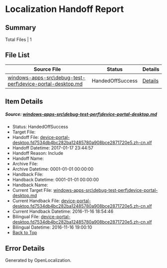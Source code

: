 # <a name='report-top'></a> Localization Handoff Report

## Summary
 Total Files | 1

## File List
 Source File | Status | Details 
 ----------- | ------ | ------- 
 [windows-apps-src\debug-test-perf\device-portal-desktop.md](https://cpubwin.visualstudio.com/windows-uwp/_git/windows-uwp/commit/2715dd0748aa1fe096482b5ec978c29a7468e0d8?path=windows-apps-src%2Fdebug-test-perf%2Fdevice-portal-desktop.md&_a=contents) | HandedOffSuccess | [Details](#f780866b327685a7256da8b40be81dd765d10c4d3259)

## Item Details
##### <a name='f780866b327685a7256da8b40be81dd765d10c4d3259'></a> Source: [windows-apps-src\debug-test-perf\device-portal-desktop.md](https://cpubwin.visualstudio.com/windows-uwp/_git/windows-uwp/commit/2715dd0748aa1fe096482b5ec978c29a7468e0d8?path=windows-apps-src%2Fdebug-test-perf%2Fdevice-portal-desktop.md&_a=contents)
* Status: HandedOffSuccess
* Target File: 
* Handoff File: [device-portal-desktop.fd7534db4bc282ba12485780a908bce2871720e5.zh-cn.xlf](https://cpubwin.visualstudio.com/windows-uwp/_git/WDCLib.handoff/commit/aa3cf3897f3dd26acdab2e7d8409b61af9090aed?path=ol-handoff%2Fcpubwin%2Fwindows-uwp.zh-cn%2Fmaster%2Fdevice-portal-desktop.fd7534db4bc282ba12485780a908bce2871720e5.zh-cn.xlf&_a=contents)
* Handoff Datetime: 2017-01-17 23:44:57
* Handoff Reason: Include
* Handoff Name: 
* Archive File: 
* Archive Datetime: 0001-01-01 00:00:00
* Handback File: 
* Handback Datetime: 0001-01-01 00:00:00
* Handback Name: 
* Current Target File: [windows-apps-src\debug-test-perf\device-portal-desktop.md](https://cpubwin.visualstudio.com/windows-uwp/_git/windows-uwp.zh-cn/commit/14c34764cf5110a1a408ec34f2b594100256e2ba?path=windows-apps-src%2Fdebug-test-perf%2Fdevice-portal-desktop.md&_a=contents)
* Current Handback File: [device-portal-desktop.fd7534db4bc282ba12485780a908bce2871720e5.zh-cn.xlf](https://cpubwin.visualstudio.com/windows-uwp/_git/WDCLib.handback/commit/fc06fe2788b621ccb50cc92354d08469b17bfcdc?path=ol-handback%2Fcpubwin%2Fwindows-uwp.zh-cn%2Fmaster%2Fdevice-portal-desktop.fd7534db4bc282ba12485780a908bce2871720e5.zh-cn.xlf&_a=contents)
* Current Handback Datetime: 2016-11-16 18:54:46
* Bilingual File: [device-portal-desktop.fd7534db4bc282ba12485780a908bce2871720e5.zh-cn.xlf](https://cpubwin.visualstudio.com/windows-uwp/_git/WDCLib.handback/commit/fc06fe2788b621ccb50cc92354d08469b17bfcdc?path=ol-handback%2Fcpubwin%2Fwindows-uwp.zh-cn%2Fmaster%2Fdevice-portal-desktop.fd7534db4bc282ba12485780a908bce2871720e5.zh-cn.xlf&_a=contents)
* Bilingual Datetime: 2016-11-16 19:00:10
* [Back to Top](#report-top)


## Error Details

Generated by OpenLocalization.
